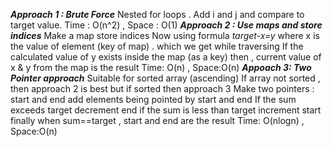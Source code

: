 ***Approach 1 :  Brute Force***
Nested for loops .
Add i and j and compare to target value.
Time : O(n^2) , Space : O(1)
***Approach 2 : Use maps and store indices***
Make a map store indices
Now using formula
*target-x=y*
where x is the value of element (key of map) . which we get while traversing
If the calculated value of y exists inside the map (as a key) then , current value of x & y from the map is the result
Time: O(n) , Space:O(n)
***Appoach 3: Two Pointer approach***
Suitable for sorted array (ascending)
If array not sorted , then approach 2 is best but if sorted then approach 3
Make two pointers : start and end
add elements being pointed by start and end
If the sum exceeds target decrement end
if the sum is less than target increment start
finally when sum==target , start and end are the result
Time: O(nlogn) , Space:O(n)
​